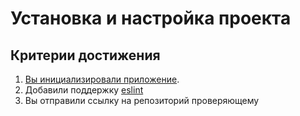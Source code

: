 # Установка и настройка проекта

## Критерии достижения

1. [Вы инициализировали приложение](https://github.com/facebook/create-react-app).
2. Добавили поддержку [eslint](https://github.com/jsx-eslint/eslint-plugin-react#recommended)
3. Вы отправили ссылку на репозиторий проверяющему
